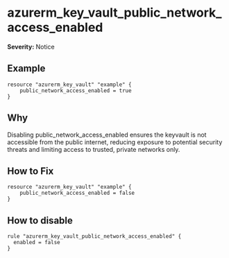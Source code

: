 # azurerm_key_vault_public_network_access_enabled

**Severity:** Notice


## Example

```hcl
resource "azurerm_key_vault" "example" {
    public_network_access_enabled = true
}
```

## Why

Disabling public_network_access_enabled ensures the keyvault is not accessible from the public internet, reducing exposure to potential security threats and limiting access to trusted, private networks only.

## How to Fix

```hcl
resource "azurerm_key_vault" "example" {
    public_network_access_enabled = false
}
```


## How to disable

```hcl
rule "azurerm_key_vault_public_network_access_enabled" {
  enabled = false
}
```

